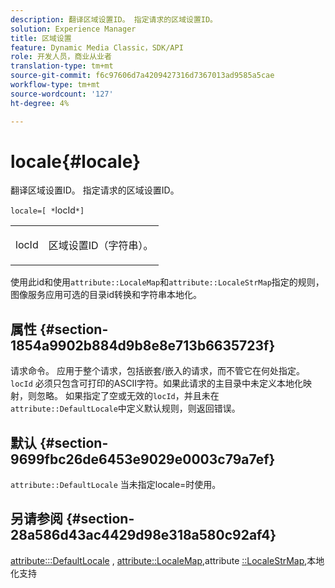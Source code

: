 ```yaml
---
description: 翻译区域设置ID。 指定请求的区域设置ID。
solution: Experience Manager
title: 区域设置
feature: Dynamic Media Classic，SDK/API
role: 开发人员，商业从业者
translation-type: tm+mt
source-git-commit: f6c97606d7a4209427316d7367013ad9585a5cae
workflow-type: tm+mt
source-wordcount: '127'
ht-degree: 4%

---
```



# locale{#locale}

翻译区域设置ID。 指定请求的区域设置ID。

`locale=[ *`locId`*]`

<table id="simpletable_C1899AD02C984ED3896B7620916637E7"> 
 <tr class="strow"> 
  <td class="stentry"> <p><span class="codeph"> <span class="varname"> locId</span></span> </p> </td> 
  <td class="stentry"> <p>区域设置ID（字符串）。 </p></td> 
 </tr> 
</table>

使用此id和使用`attribute::LocaleMap`和`attribute::LocaleStrMap`指定的规则，图像服务应用可选的目录id转换和字符串本地化。

## 属性 {#section-1854a9902b884d9b8e8e713b6635723f}

请求命令。 应用于整个请求，包括嵌套/嵌入的请求，而不管它在何处指定。 `locId` 必须只包含可打印的ASCII字符。如果此请求的主目录中未定义本地化映射，则忽略。 如果指定了空或无效的`locId`，并且未在`attribute::DefaultLocale`中定义默认规则，则返回错误。

## 默认 {#section-9699fbc26de6453e9029e0003c79a7ef}

`attribute::DefaultLocale` 当未指定locale=时使用。

## 另请参阅 {#section-28a586d43ac4429d98e318a580c92af4}

[attribute:::DefaultLocale](../../../../../is-api/image-catalog/image-serving-api-ref/c-image-catalog-reference/c-attributes-reference/r-defaultlocale.md#reference-69462ad9923f464f80c2c012342a6b6b) , [attribute::LocaleMap](../../../../../is-api/image-catalog/image-serving-api-ref/c-image-catalog-reference/c-attributes-reference/r-localemap.md#reference-49bbf598f8ea47c3a563755cef306318),attribute [::LocaleStrMap](../../../../../is-api/image-catalog/image-serving-api-ref/c-image-catalog-reference/c-attributes-reference/r-localestrmap.md#reference-98c42070a4bc4baf92537132be2b5b1e),本地化支持
